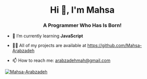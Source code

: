 <h1 align="center">Hi 👋, I'm Mahsa </h1>
<h3 align="center">A Programmer Who Has Is Born!</h3>

- 🌱 I’m currently learning **JavaScript**

- 👨‍💻 All of my projects are available at https://github.com/Mahsa-Arabzadeh

- 📫 How to reach me: arabzadehmah@gmail.com

<p align="left"> <a href="https://github.com/ryo-ma/github-profile-trophy"><img src="https://github-profile-trophy.vercel.app/?username=Mahsa-Arabzadeh
" alt="Mahsa-Arabzadeh
" /></a> </p>

